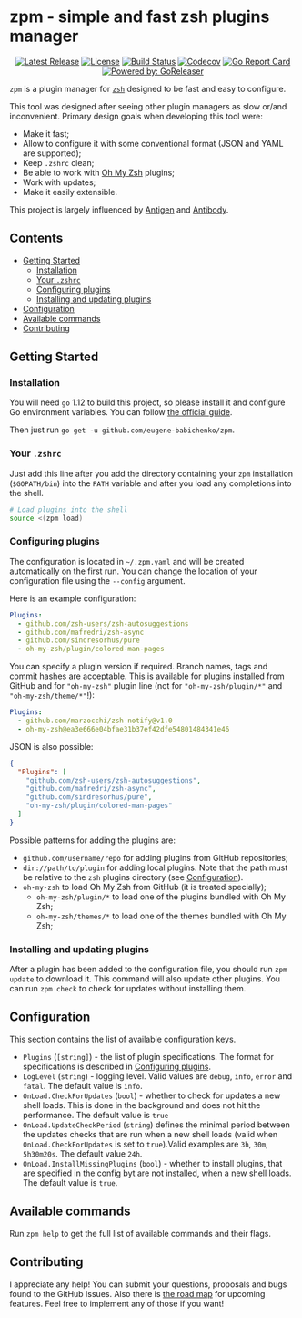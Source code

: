 # zpm - simple and fast zsh plugins manager

<div style="text-align: center;">

[![Latest Release](https://img.shields.io/github/release/eugene-babichenko/zpm.svg?style=flat-square)](https://github.com/eugene-babichenko/zpm/releases/latest)
[![License](https://img.shields.io/badge/license-MIT-brightgreen.svg?style=flat-square)](https://img.shields.io/badge/license-MIT-brightgreen.svg)
[![Build Status](https://travis-ci.org/eugene-babichenko/zpm.svg?branch=master)](https://travis-ci.org/eugene-babichenko/zpm)
[![Codecov](https://img.shields.io/codecov/c/github/eugene-babichenko/zpm/master.svg?style=flat-square)](https://codecov.io/gh/eugene-babichenko/zpm)
[![Go Report Card](https://goreportcard.com/badge/github.com/eugene-babichenko/zpm)](https://goreportcard.com/report/github.com/eugene-babichenko/zpm)
[![Powered by: GoReleaser](https://img.shields.io/badge/powered%20by-goreleaser-green.svg?style=flat-square)](https://github.com/goreleaser)

</div>

`zpm` is a plugin manager for [`zsh`][zsh] designed to be fast and easy to
configure.

This tool was designed after seeing other plugin managers as slow or/and
inconvenient. Primary design goals when developing this tool were:

- Make it fast;
- Allow to configure it with some conventional format (JSON and YAML are
  supported);
- Keep `.zshrc` clean;
- Be able to work with [Oh My Zsh][ohmyzsh] plugins;
- Work with updates;
- Make it easily extensible.

This project is largely influenced by [Antigen][antigen] and
[Antibody][antibody].

## Contents

- [Getting Started](#getting-started)
  - [Installation](#installation)
  - [Your `.zshrc`](#your-zshrc)
  - [Configuring plugins](#configuring-plugins)
  - [Installing and updating plugins](#installing-and-updating-plugins)
- [Configuration](#configuration)
- [Available commands](#available-commands)
- [Contributing](#contributing)

## Getting Started

### Installation

You will need `go` 1.12 to build this project, so please install it and
configure Go environment variables. You can follow
[the official guide][go-guide].

Then just run `go get -u github.com/eugene-babichenko/zpm`.

### Your `.zshrc`

Just add this line after you add the directory containing your `zpm`
installation (`$GOPATH/bin`) into the `PATH` variable and after you load any
completions into the shell.

```bash
# Load plugins into the shell
source <(zpm load)
```

### Configuring plugins

The configuration is located in `~/.zpm.yaml` and will be created automatically
on the first run. You can change the location of your configuration file using
the `--config` argument.

Here is an example configuration:

```yaml
Plugins:
  - github.com/zsh-users/zsh-autosuggestions
  - github.com/mafredri/zsh-async
  - github.com/sindresorhus/pure
  - oh-my-zsh/plugin/colored-man-pages
```

You can specify a plugin version if required. Branch names, tags and commit
hashes are acceptable. This is available for plugins installed from GitHub and
for `"oh-my-zsh"` plugin line (not for `"oh-my-zsh/plugin/*"` and
`"oh-my-zsh/theme/*"`!):

```yaml
Plugins:
  - github.com/marzocchi/zsh-notify@v1.0
  - oh-my-zsh@ea3e666e04bfae31b37ef42dfe54801484341e46
```

JSON is also possible:

```json
{
  "Plugins": [
    "github.com/zsh-users/zsh-autosuggestions",
    "github.com/mafredri/zsh-async",
    "github.com/sindresorhus/pure",
    "oh-my-zsh/plugin/colored-man-pages"
  ]
}
```

Possible patterns for adding the plugins are:

- `github.com/username/repo` for adding plugins from GitHub repositories;
- `dir://path/to/plugin` for adding local plugins. Note that the path must be
  relative to the `zsh` plugins directory (see [Configuration](#configuration)).
- `oh-my-zsh` to load Oh My Zsh from GitHub (it is treated specially);
  - `oh-my-zsh/plugin/*` to load one of the plugins bundled with Oh My Zsh;
  - `oh-my-zsh/themes/*` to load one of the themes bundled with Oh My Zsh;

### Installing and updating plugins

After a plugin has been added to the configuration file, you should run
`zpm update` to download it. This command will also update other plugins. You
can run `zpm check` to check for updates without installing them.

## Configuration

This section contains the list of available configuration keys.

- `Plugins` (`[string]`) - the list of plugin specifications. The format for
  specifications is described in [Configuring plugins](#configuring-plugins).
- `LogLevel` (`string`) - logging level. Valid values are `debug`, `info`,
  `error` and `fatal`. The default value is `info`.
- `OnLoad.CheckForUpdates` (`bool`) - whether to check for updates a new shell
  loads. This is done in the background and does not hit the performance. The
  default value is `true`
- `OnLoad.UpdateCheckPeriod` (`string`) defines the minimal period between the
  updates checks that are run when a new shell loads (valid when
  `OnLoad.CheckForUpdates` is set to `true`).Valid examples are `3h`, `30m`,
  `5h30m20s`. The default value `24h`.
- `OnLoad.InstallMissingPlugins` (`bool`) - whether to install plugins, that are
  specified in the config byt are not installed, when a new shell loads. The
  default value is `true`.

## Available commands

Run `zpm help` to get the full list of available commands and their flags.

## Contributing

I appreciate any help! You can submit your questions, proposals and bugs found
to the GitHub Issues. Also there is [the road map](ROADMAP.md) for upcoming
features. Feel free to implement any of those if you want!

[go-guide]: https://golang.org/doc/install
[antigen]: https://github.com/zsh-users/antigen
[antibody]: https://github.com/getantibody/antibody
[ohmyzsh]: https://github.com/robbyrussell/oh-my-zsh
[zsh]: https://sourceforge.net/projects/zsh/
